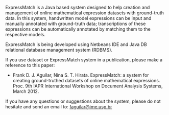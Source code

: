 ExpressMatch is a Java based system designed to help creation and management of online mathematical expression datasets with ground-truth data. In this system, handwritten model expressions can be input and manually annotated with ground-truth data; transcriptions of these expressions can be automatically annotated by matching them to the respective models.

ExpressMatch is being developed using Netbeans IDE and Java DB relational database
management system (RDBMS).

If you use dataset or ExpressMatch system in a publication, please make a reference to this paper:

- Frank D. J. Aguilar, Nina S. T. Hirata.
ExpressMatch: a system for creating ground-truthed datasets of online mathematical expressions.
Proc.  9th IAPR International Workshop on Document Analysis Systems, March 2012.

If you have any questions or suggestions about the system, please do not hesitate and send an email to: faguilar@ime.usp.br